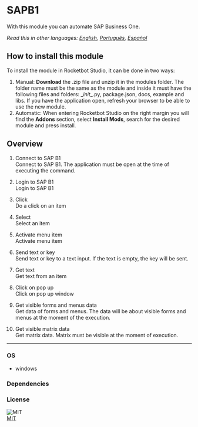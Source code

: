 



# SAPB1
  
With this module you can automate SAP Business One.  

*Read this in other languages: [English](README.md), [Português](README.pr.md), [Español](README.es.md)*

## How to install this module
  
To install the module in Rocketbot Studio, it can be done in two ways:
1. Manual: __Download__ the .zip file and unzip it in the modules folder. The folder name must be the same as the module and inside it must have the following files and folders: \__init__.py, package.json, docs, example and libs. If you have the application open, refresh your browser to be able to use the new module.
2. Automatic: When entering Rocketbot Studio on the right margin you will find the **Addons** section, select **Install Mods**, search for the desired module and press install.  


## Overview


1. Connect to SAP B1  
Connect to SAP B1. The application must be open at the time of executing the command.

2. Login to SAP B1  
Login to SAP B1

3. Click  
Do a click on an item

4. Select  
Select an item

5. Activate menu item  
Activate menu item

6. Send text or key  
Send text or key to a text input. If the text is empty, the key will be sent.

7. Get text  
Get text from an item

8. Click on pop up  
Click on pop up window

9. Get visible forms and menus data  
Get data of forms and menus. The data will be about visible forms and menus at the moment of the execution.

10. Get visible matrix data  
Get matrix data. Matrix must be visible at the moment of execution.  




----
### OS

- windows

### Dependencies

### License
  
![MIT](https://camo.githubusercontent.com/107590fac8cbd65071396bb4d04040f76cde5bde/687474703a2f2f696d672e736869656c64732e696f2f3a6c6963656e73652d6d69742d626c75652e7376673f7374796c653d666c61742d737175617265)  
[MIT](http://opensource.org/licenses/mit-license.ph)
